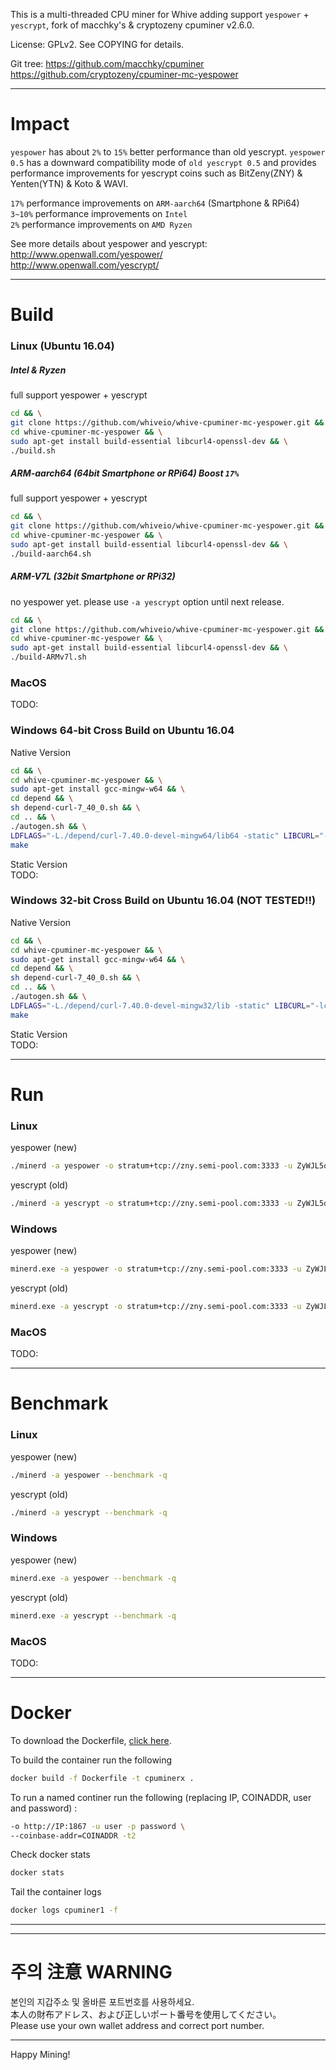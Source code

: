 This is a multi-threaded CPU miner for Whive adding support `yespower` + `yescrypt`, fork of macchky's & cryptozeny cpuminer v2.6.0.

License: GPLv2. See COPYING for details.

Git tree: https://github.com/macchky/cpuminer  https://github.com/cryptozeny/cpuminer-mc-yespower

*****
# Impact

`yespower` has about `2%` to `15%` better performance than old yescrypt. `yespower 0.5` has a downward compatibility mode of `old yescrypt 0.5` and provides performance improvements for yescrypt coins such as BitZeny(ZNY) & Yenten(YTN) & Koto & WAVI.

`17%`   performance improvements on `ARM-aarch64` (Smartphone & RPi64)  
`3~10%` performance improvements on `Intel`  
`2%`    performance improvements on `AMD Ryzen`   

See more details about yespower and yescrypt:  
http://www.openwall.com/yespower/  
http://www.openwall.com/yescrypt/  

*****

# Build

### Linux (Ubuntu 16.04)

##### Intel & Ryzen
full support yespower + yescrypt
```bash
cd && \
git clone https://github.com/whiveio/whive-cpuminer-mc-yespower.git && \
cd whive-cpuminer-mc-yespower && \
sudo apt-get install build-essential libcurl4-openssl-dev && \
./build.sh
```

##### ARM-aarch64 (64bit Smartphone or RPi64) Boost `17%`
full support yespower + yescrypt
```bash
cd && \
git clone https://github.com/whiveio/whive-cpuminer-mc-yespower.git && \
cd whive-cpuminer-mc-yespower && \
sudo apt-get install build-essential libcurl4-openssl-dev && \
./build-aarch64.sh
```

##### ARM-V7L (32bit Smartphone or RPi32)
no yespower yet. please use `-a yescrypt` option until next release.
```bash
cd && \
git clone https://github.com/whiveio/whive-cpuminer-mc-yespower.git && \
cd whive-cpuminer-mc-yespower && \
sudo apt-get install build-essential libcurl4-openssl-dev && \
./build-ARMv7l.sh
```

### MacOS
TODO:

### Windows 64-bit Cross Build on Ubuntu 16.04

Native Version
```bash
cd && \
cd whive-cpuminer-mc-yespower && \
sudo apt-get install gcc-mingw-w64 && \
cd depend && \
sh depend-curl-7_40_0.sh && \
cd .. && \
./autogen.sh && \
LDFLAGS="-L./depend/curl-7.40.0-devel-mingw64/lib64 -static" LIBCURL="-lcurldll" CFLAGS="-O3 -msse4.1 -funroll-loops -fomit-frame-pointer" ./configure --host=x86_64-w64-mingw32 --with-libcurl=depend/curl-7.40.0-devel-mingw64 && \
make
```

Static Version  
TODO:

### Windows 32-bit Cross Build on Ubuntu 16.04 (NOT TESTED!!)

Native Version
```bash
cd && \
cd whive-cpuminer-mc-yespower && \
sudo apt-get install gcc-mingw-w64 && \
cd depend && \
sh depend-curl-7_40_0.sh && \
cd .. && \
./autogen.sh && \
LDFLAGS="-L./depend/curl-7.40.0-devel-mingw32/lib -static" LIBCURL="-lcurldll" CFLAGS="-O3 -msse4.1 -funroll-loops -fomit-frame-pointer" ./configure --host=i686-w64-mingw32 --with-libcurl=depend/curl-7.40.0-devel-mingw32 && \
make
```

Static Version  
TODO:

*****

# Run

### Linux
yespower (new)
```bash
./minerd -a yespower -o stratum+tcp://zny.semi-pool.com:3333 -u ZyWJL5qp3qZQW85HVoT3ba2feJYsZ7aQ2v
```

yescrypt (old)
```bash
./minerd -a yescrypt -o stratum+tcp://zny.semi-pool.com:3333 -u ZyWJL5qp3qZQW85HVoT3ba2feJYsZ7aQ2v
```

### Windows
yespower (new)
```bash
minerd.exe -a yespower -o stratum+tcp://zny.semi-pool.com:3333 -u ZyWJL5qp3qZQW85HVoT3ba2feJYsZ7aQ2v
```

yescrypt (old)
```bash
minerd.exe -a yescrypt -o stratum+tcp://zny.semi-pool.com:3333 -u ZyWJL5qp3qZQW85HVoT3ba2feJYsZ7aQ2v
```

### MacOS
TODO:

*****

# Benchmark

### Linux
yespower (new)
```bash
./minerd -a yespower --benchmark -q
```

yescrypt (old)
```bash
./minerd -a yescrypt --benchmark -q
```

### Windows
yespower (new)
```bash
minerd.exe -a yespower --benchmark -q
```

yescrypt (old)
```bash
minerd.exe -a yescrypt --benchmark -q
```

### MacOS
TODO:

*****

# Docker 

To download the Dockerfile, [click here](Dockerfile?raw=1).

To build the container run the following

```bash
docker build -f Dockerfile -t cpuminerx .
```
To run a named continer run the following (replacing IP, COINADDR, user and password) :

```bash docker run -d --rm --cpus=".2" --name cpuminer1 cpuminer -a yespower \
-o http://IP:1867 -u user -p password \
--coinbase-addr=COINADDR -t2 
```
Check docker stats

```bash 
docker stats
```

Tail the container logs

```bash 
docker logs cpuminer1 -f
```

*****







*****

# 주의 注意 WARNING
본인의 지갑주소 및 올바른 포트번호를 사용하세요.  
本人の財布アドレス、および正しいポート番号を使用してください。  
Please use your own wallet address and correct port number.  


*****


Happy Mining!
